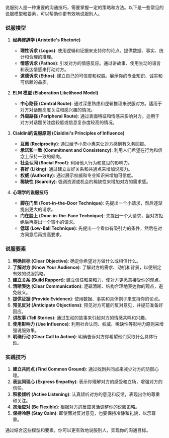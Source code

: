 说服别人是一种重要的沟通技巧，需要掌握一定的策略和方法。以下是一些常见的说服模型和要素，可以帮助你更有效地说服别人。

### 说服模型

1. **经典修辞学 (Aristotle's Rhetoric)**

   - **理性诉求 (Logos)**: 使用逻辑和证据来支持你的论点。提供数据、事实、统计和合理的推理。
   - **情感诉求 (Pathos)**: 引发对方的情感反应。通过讲故事、使用生动的语言和表达情感来打动对方。
   - **道德诉求 (Ethos)**: 建立自己的可信度和权威。展示你的专业知识、诚实和可信赖的品质。

2. **ELM 模型 (Elaboration Likelihood Model)**

   - **中心路径 (Central Route)**: 通过深思熟虑和逻辑推理来说服对方。适用于对方对话题高度关注和感兴趣的情况。
   - **外周路径 (Peripheral Route)**: 通过表面特征和情感来影响对方。适用于对方对话题关注度较低或信息复杂度较高的情况。

3. **Cialdini的说服原则 (Cialdini's Principles of Influence)**

   - **互惠 (Reciprocity)**: 通过给予小恩小惠来让对方感到有义务回报。
   - **承诺和一致 (Commitment and Consistency)**: 利用人们希望在行为和信念上保持一致的倾向。
   - **社会认同 (Social Proof)**: 利用他人行为和意见的影响力。
   - **喜好 (Liking)**: 通过建立友好关系和共通点来增加说服力。
   - **权威 (Authority)**: 通过展示权威和专业知识来增加可信度。
   - **稀缺性 (Scarcity)**: 强调资源或机会的稀缺性来增加对方的需求感。

4. **心理学的说服技巧**
   - **脚在门里 (Foot-in-the-Door Technique)**: 先提出一个小请求，然后逐渐提出更大的请求。
   - **门在脸上 (Door-in-the-Face Technique)**: 先提出一个大请求，当对方拒绝后再提出一个较小的请求。
   - **低球 (Low-Ball Technique)**: 先提出一个看似有吸引力的条件，然后在对方同意后再提高要求。

### 说服要素

1. **明确目标 (Clear Objective)**: 确定你希望对方做什么或相信什么。
2. **了解对方 (Know Your Audience)**: 了解对方的需求、动机和背景，以便制定有效的说服策略。
3. **建立关系 (Build Rapport)**: 建立信任和亲和力，使对方更愿意接受你的观点。
4. **清晰表达 (Clear Communication)**: 逻辑清晰、结构合理地表达你的观点，避免歧义。
5. **提供证据 (Provide Evidence)**: 使用数据、事实和具体例子来支持你的论点。
6. **预见反对 (Anticipate Objections)**: 预见对方可能的反对意见，并提前准备好回应。
7. **讲故事 (Tell Stories)**: 通过生动的故事来引起对方的情感共鸣和兴趣。
8. **使用影响力 (Use Influence)**: 利用社会认同、权威、稀缺性等影响力原则来增强说服效果。
9. **明确行动 (Clear Call to Action)**: 明确告诉对方你希望他们采取什么具体行动。

### 实践技巧

1. **建立共同点 (Find Common Ground)**: 通过找到共同点来减少对方的防御心理。
2. **表达同理心 (Express Empathy)**: 表示你理解对方的感受和立场，增强对方的信任。
3. **积极倾听 (Active Listening)**: 认真倾听对方的意见和反馈，表现出你的尊重和关注。
4. **灵活应对 (Be Flexible)**: 根据对方的反应灵活调整你的说服策略。
5. **保持冷静 (Stay Calm)**: 即使面对反对意见，也要保持冷静和礼貌，以示尊重。

通过结合这些模型和要素，你可以更有效地说服别人，实现你的沟通目标。
